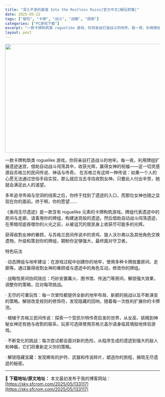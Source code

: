 ```yaml
---
title: "深入不息的废墟 Into the Restless Ruins|官方中文|解压即撸|"
date: 2025-05-22
tags: ["冒险", "卡牌", "战斗", "战略", "探索"]
categories: ["PC游戏下载"]
excerpt: "一款卡牌构筑类 roguelike 游戏，你将亲自打造战斗的地牢。每一夜，利用牌组扩展遗迹迷宫，借助自动战斗闯荡其中，收获光辉，赢得女神的祝福——这一切灵感源自苏格兰的民间传说、神话与传奇。 在苏格兰有这样一种传说：如果一个人的心愿无法通过世俗手段实现，那么就应当去寻找收割女神。只要此人付出辛劳，她&hellip;"
layout: post
---
```


<img class="aligncenter size-full wp-image-133118" src="https://sky.sfcrom.com/wp-content/uploads/2025/05/2025052207475771.webp" alt="" width="616" height="353" />

一款卡牌构筑类 roguelike 游戏，你将亲自打造战斗的地牢。每一夜，利用牌组扩展遗迹迷宫，借助自动战斗闯荡其中，收获光辉，赢得女神的祝福——这一切灵感源自苏格兰的民间传说、神话与传奇。
在苏格兰有这样一种传说：如果一个人的心愿无法通过世俗手段实现，那么就应当去寻找收割女神。只要此人付出辛劳，她就会满足此人的渴望。

多年追寻传闻与空洞的线索之后，你终于找到了遗迹的入口，而那位女神也随之显现在你的面前。终于啊，你的愿望……

《勇闯无尽遗迹》是一款含有 roguelike 元素的卡牌构筑游戏。牌组代表遗迹中的房间与走廊，请善用你的牌组，构建迷宫般的遗迹。然后借助自动战斗闯荡遗迹，在黑暗彻底吞噬你的火光之前，从被诅咒的居民身上收获尽可能多的光辉。

获得收割女神的眷顾，与苏格兰民间传说中的贤鸡、狼人沃尔弗以及其他角色交换遗物，升级和策划你的牌组，期盼你足够强大，最终面对守卫者。

特色玩法

· 动态牌组与地牢建设：在游戏过程中创建你的地牢，使用多种卡牌放置房间、走廊等。通过赢得收割女神的眷顾或与遗迹中的角色互动，修改你的牌组。

· 战略性房间协同效应：巧妙安置篝火、图书馆、传送门等房间，解锁强大效果，调整你的策略，应对每项挑战。

· 无尽的可重玩性：每一次冒险都提供全新的地牢布局、新颖的挑战以及不断演变的策略。解锁改变规则的修饰符，发现隐藏的回响，随着每一次胜利扩展你的卡牌池。

· 根植于苏格兰民间传说：探索一个受凯尔特传奇启发的世界，从女巫、妖精到神秘女神还有她与收割的联系，玩家可选择使用苏格兰盖尔语身临其境般地体验游戏。

· 不断变化的挑战：每次尝试都会面对新的危险，从程序生成的遗迹到强大的敌人和神器，它们将重新定义你的策略。

· 解锁隐藏宝藏：发现稀有的护符、武器和传说碎片，塑造你的旅程，揭晓无尽遗迹的秘密。

---
📖 **下载地址/原文地址：** 本文最初发布于我的博客网站：[https://sky.sfcrom.com/2025/05/133117](https://sky.sfcrom.com/2025/05/133117)
